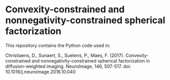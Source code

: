 # Convexity-constrained and nonnegativity-constrained spherical factorization

This repository contains the Python code used in:

Christiaens, D., Sunaert, S., Suetens, P., Maes, F. (2017). Convexity-constrained and nonnegativity-constrained spherical factorization in diffusion-weighted imaging. NeuroImage, 146, 507-517. doi: 10.1016/j.neuroimage.2016.10.040



